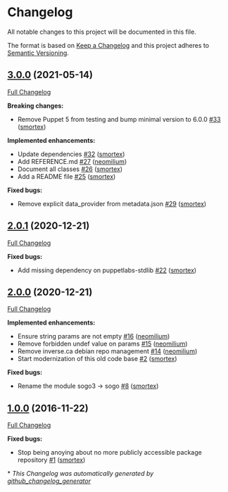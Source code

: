 # Changelog

All notable changes to this project will be documented in this file.

The format is based on [Keep a Changelog](https://keepachangelog.com/en/1.0.0/)
and this project adheres to [Semantic Versioning](https://semver.org/spec/v2.0.0.html).

## [3.0.0](https://github.com/opus-codium/puppet-sogo/tree/3.0.0) (2021-05-14)

[Full Changelog](https://github.com/opus-codium/puppet-sogo/compare/2.0.1...3.0.0)

**Breaking changes:**

- Remove Puppet 5 from testing and bump minimal version to 6.0.0 [\#33](https://github.com/opus-codium/puppet-sogo/pull/33) ([smortex](https://github.com/smortex))

**Implemented enhancements:**

- Update dependencies [\#32](https://github.com/opus-codium/puppet-sogo/pull/32) ([smortex](https://github.com/smortex))
- Add REFERENCE.md [\#27](https://github.com/opus-codium/puppet-sogo/pull/27) ([neomilium](https://github.com/neomilium))
- Document all classes [\#26](https://github.com/opus-codium/puppet-sogo/pull/26) ([smortex](https://github.com/smortex))
- Add a README file [\#25](https://github.com/opus-codium/puppet-sogo/pull/25) ([smortex](https://github.com/smortex))

**Fixed bugs:**

- Remove explicit data\_provider from metadata.json [\#29](https://github.com/opus-codium/puppet-sogo/pull/29) ([smortex](https://github.com/smortex))

## [2.0.1](https://github.com/opus-codium/puppet-sogo/tree/2.0.1) (2020-12-21)

[Full Changelog](https://github.com/opus-codium/puppet-sogo/compare/2.0.0...2.0.1)

**Fixed bugs:**

- Add missing dependency on puppetlabs-stdlib [\#22](https://github.com/opus-codium/puppet-sogo/pull/22) ([smortex](https://github.com/smortex))

## [2.0.0](https://github.com/opus-codium/puppet-sogo/tree/2.0.0) (2020-12-21)

[Full Changelog](https://github.com/opus-codium/puppet-sogo/compare/1.0.0...2.0.0)

**Implemented enhancements:**

- Ensure string params are not empty [\#16](https://github.com/opus-codium/puppet-sogo/pull/16) ([neomilium](https://github.com/neomilium))
- Remove forbidden undef value on params [\#15](https://github.com/opus-codium/puppet-sogo/pull/15) ([neomilium](https://github.com/neomilium))
- Remove inverse.ca debian repo management [\#14](https://github.com/opus-codium/puppet-sogo/pull/14) ([neomilium](https://github.com/neomilium))
- Start modernization of this old code base [\#2](https://github.com/opus-codium/puppet-sogo/pull/2) ([smortex](https://github.com/smortex))

**Fixed bugs:**

- Rename the module sogo3 -\> sogo [\#8](https://github.com/opus-codium/puppet-sogo/pull/8) ([smortex](https://github.com/smortex))

## [1.0.0](https://github.com/opus-codium/puppet-sogo/tree/1.0.0) (2016-11-22)

[Full Changelog](https://github.com/opus-codium/puppet-sogo/compare/ad4f103e09959eb9e4a35aae7f36f672fd0f36ec...1.0.0)

**Fixed bugs:**

- Stop being anoying about no more publicly accessible package repository [\#1](https://github.com/opus-codium/puppet-sogo/pull/1) ([smortex](https://github.com/smortex))



\* *This Changelog was automatically generated by [github_changelog_generator](https://github.com/github-changelog-generator/github-changelog-generator)*
